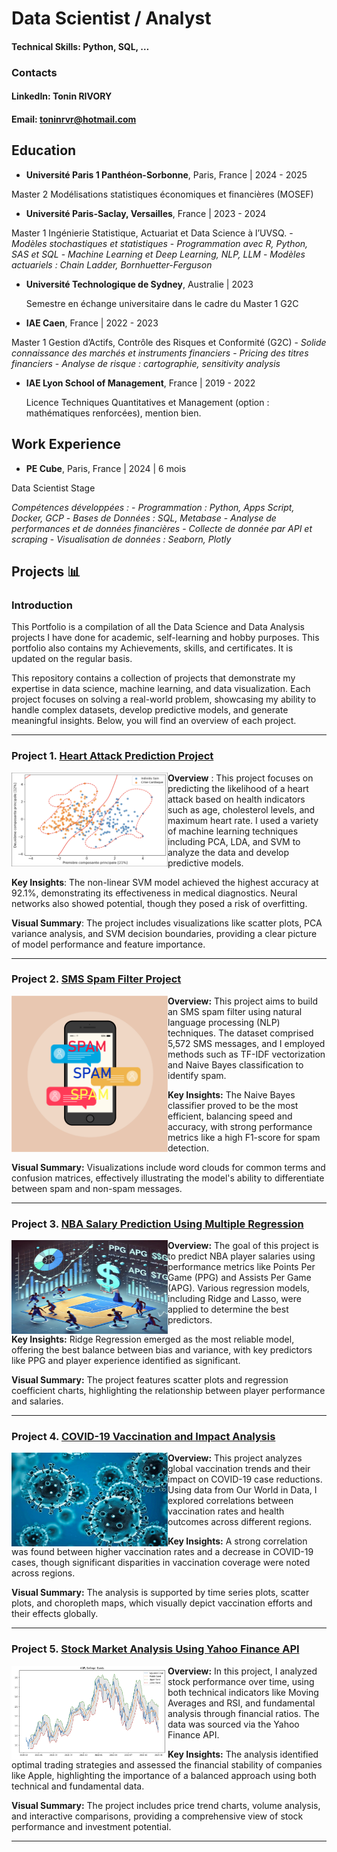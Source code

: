# Data Scientist / Analyst

#### Technical Skills: Python, SQL, …

### Contacts
#### LinkedIn: Tonin RIVORY
#### Email: toninrvr@hotmail.com

## Education
- **Université Paris 1 Panthéon-Sorbonne**, Paris, France | 2024 - 2025

Master 2 Modélisations statistiques économiques et financières (MOSEF)
- **Université Paris-Saclay, Versailles**, France | 2023 - 2024

Master 1 Ingénierie Statistique, Actuariat et Data Science à l’UVSQ.
    - *Modèles stochastiques et statistiques*
    - *Programmation avec R, Python, SAS et SQL*
    - *Machine Learning et Deep Learning, NLP, LLM*
    - *Modèles actuariels : Chain Ladder, Bornhuetter-Ferguson*

- **Université Technologique de Sydney**, Australie | 2023

  Semestre en échange universitaire dans le cadre du Master 1 G2C
- **IAE Caen**, France | 2022 - 2023

Master 1 Gestion d’Actifs, Contrôle des Risques et Conformité (G2C)
    - *Solide connaissance des marchés et instruments financiers*
    - *Pricing des titres financiers*
    - *Analyse de risque : cartographie, sensitivity analysis*
- **IAE Lyon School of Management**, France | 2019 - 2022

  Licence Techniques Quantitatives et Management (option : mathématiques renforcées), mention bien.

## Work Experience
- **PE Cube**, Paris, France | 2024 | 6 mois

Data Scientist Stage

*Compétences développées :*
    - *Programmation : Python, Apps Script, Docker, GCP*
    - *Bases de Données : SQL, Metabase*
    - *Analyse de performances et de données financières*
    - *Collecte de donnée par API et scraping*
    - *Visualisation de données : Seaborn, Plotly*


## Projects 📊

### Introduction
This Portfolio is a compilation of all the Data Science and Data Analysis projects I have done for academic, self-learning and hobby purposes. This portfolio also contains my Achievements, skills, and certificates. It is updated on the regular basis.

This repository contains a collection of projects that demonstrate my expertise in data science, machine learning, and data visualization. Each project focuses on solving a real-world problem, showcasing my ability to handle complex datasets, develop predictive models, and generate meaningful insights. 
Below, you will find an overview of each project.

---

### Project 1. [Heart Attack Prediction Project](https://github.com/ton1rvr/portfolio/tree/07d5fa29fe8bedf42a502b5657f44f53c12fa21a/Project%201%20-%20Heart%20Attack%20Prediction%20(ML%20w%3A%20python))

<img align="left" width="250" height="150" src="https://github.com/ton1rvr/portfolio/blob/main/assets/img/heartattack.png"> 

**Overview** : This project focuses on predicting the likelihood of a heart attack based on health indicators such as age, cholesterol levels, and maximum heart rate. I used a variety of machine learning techniques including PCA, LDA, and SVM to analyze the data and develop predictive models.

**Key Insights**: The non-linear SVM model achieved the highest accuracy at 92.1%, demonstrating its effectiveness in medical diagnostics. Neural networks also showed potential, though they posed a risk of overfitting.

**Visual Summary**: The project includes visualizations like scatter plots, PCA variance analysis, and SVM decision boundaries, providing a clear picture of model performance and feature importance.

---

### Project 2. [SMS Spam Filter Project](https://github.com/ton1rvr/portfolio/tree/07d5fa29fe8bedf42a502b5657f44f53c12fa21a/Project%202%20-%20SMS%20Spam%20Filter%20(NLP%20w%3A%20python))

<img align="left" width="250" height="250" src="https://github.com/ton1rvr/portfolio/blob/main/assets/img/spam.png"> 

**Overview:** This project aims to build an SMS spam filter using natural language processing (NLP) techniques. The dataset comprised 5,572 SMS messages, and I employed methods such as TF-IDF vectorization and Naive Bayes classification to identify spam.

**Key Insights:** The Naive Bayes classifier proved to be the most efficient, balancing speed and accuracy, with strong performance metrics like a high F1-score for spam detection.

**Visual Summary:** Visualizations include word clouds for common terms and confusion matrices, effectively illustrating the model's ability to differentiate between spam and non-spam messages.

---

### Project 3. [NBA Salary Prediction Using Multiple Regression](https://github.com/ton1rvr/portfolio/tree/07d5fa29fe8bedf42a502b5657f44f53c12fa21a/Project%203%20-%20NBA%20Salary%20Prediction%20(Multiple%20Reg%20w%3A%20R))

<img align="left" width="250" height="150" src="https://github.com/ton1rvr/portfolio/blob/main/assets/img/nbasalary.png"> 

**Overview:** The goal of this project is to predict NBA player salaries using performance metrics like Points Per Game (PPG) and Assists Per Game (APG). Various regression models, including Ridge and Lasso, were applied to determine the best predictors.

**Key Insights:** Ridge Regression emerged as the most reliable model, offering the best balance between bias and variance, with key predictors like PPG and player experience identified as significant.

**Visual Summary:** The project features scatter plots and regression coefficient charts, highlighting the relationship between player performance and salaries.

---

### Project 4. [COVID-19 Vaccination and Impact Analysis](https://github.com/ton1rvr/portfolio/tree/07d5fa29fe8bedf42a502b5657f44f53c12fa21a/Project%204%20-%20COVID-19%20Analysis%20(data%20viz%20w%3A%20python))

<img align="left" width="250" height="150" src="https://github.com/ton1rvr/portfolio/blob/main/assets/img/coronavirus.jpg"> 

**Overview:** This project analyzes global vaccination trends and their impact on COVID-19 case reductions. Using data from Our World in Data, I explored correlations between vaccination rates and health outcomes across different regions.

**Key Insights:** A strong correlation was found between higher vaccination rates and a decrease in COVID-19 cases, though significant disparities in vaccination coverage were noted across regions.

**Visual Summary:** The analysis is supported by time series plots, scatter plots, and choropleth maps, which visually depict vaccination efforts and their effects globally.

---

### Project 5. [Stock Market Analysis Using Yahoo Finance API](https://github.com/ton1rvr/portfolio/tree/07d5fa29fe8bedf42a502b5657f44f53c12fa21a/Project%205%20-%20Stock%20Market%20Analysis%20(YFinance%20API%20w%3A%20python))

<img align="left" width="250" height="150" src="https://github.com/ton1rvr/portfolio/blob/main/assets/img/yfinance.png"> 

**Overview:** In this project, I analyzed stock performance over time, using both technical indicators like Moving Averages and RSI, and fundamental analysis through financial ratios. The data was sourced via the Yahoo Finance API.

**Key Insights:** The analysis identified optimal trading strategies and assessed the financial stability of companies like Apple, highlighting the importance of a balanced approach using both technical and fundamental data.

**Visual Summary:** The project includes price trend charts, volume analysis, and interactive comparisons, providing a comprehensive view of stock performance and investment potential.

---

